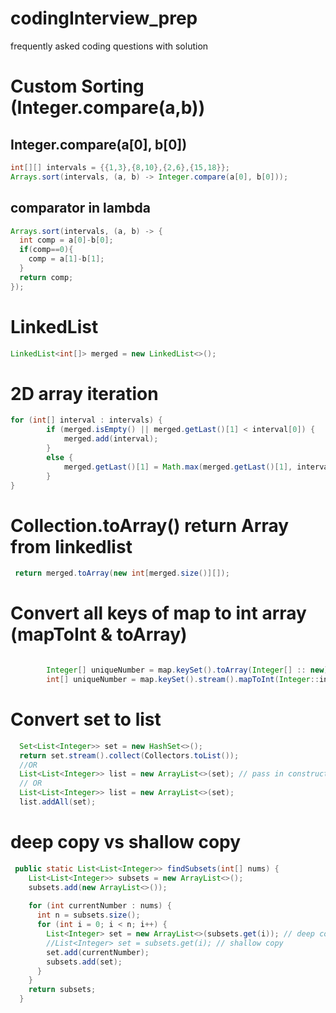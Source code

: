 # codingInterview_prep
frequently asked coding questions with solution


# Custom Sorting (Integer.compare(a,b))
## Integer.compare(a[0], b[0])
```java
int[][] intervals = {{1,3},{8,10},{2,6},{15,18}};
Arrays.sort(intervals, (a, b) -> Integer.compare(a[0], b[0])); 
```

## comparator in lambda
```java
Arrays.sort(intervals, (a, b) -> {
  int comp = a[0]-b[0];
  if(comp==0){
    comp = a[1]-b[1];
  }
  return comp;
});
```


# LinkedList
```java
LinkedList<int[]> merged = new LinkedList<>();
```

# 2D array iteration
```java
for (int[] interval : intervals) {
        if (merged.isEmpty() || merged.getLast()[1] < interval[0]) {
            merged.add(interval);
        }
        else {
            merged.getLast()[1] = Math.max(merged.getLast()[1], interval[1]);
        }
}

```
# Collection.toArray() return Array from linkedlist
```java
 return merged.toArray(new int[merged.size()][]);
 ```
# Convert all keys of map to int array (mapToInt & toArray)
```java

        Integer[] uniqueNumber = map.keySet().toArray(Integer[] :: new); // convert object array to INteger array
        int[] uniqueNumber = map.keySet().stream().mapToInt(Integer::intValue).toArray();
```

# Convert set to list 
```java
  Set<List<Integer>> set = new HashSet<>();
  return set.stream().collect(Collectors.toList());  
  //OR
  List<List<Integer>> list = new ArrayList<>(set); // pass in constructor
  // OR
  List<List<Integer>> list = new ArrayList<>(set);
  list.addAll(set);
```


# deep copy vs shallow copy
```java
 public static List<List<Integer>> findSubsets(int[] nums) {
    List<List<Integer>> subsets = new ArrayList<>();
    subsets.add(new ArrayList<>());
    
    for (int currentNumber : nums) {
      int n = subsets.size();
      for (int i = 0; i < n; i++) {
        List<Integer> set = new ArrayList<>(subsets.get(i)); // deep copy
        //List<Integer> set = subsets.get(i); // shallow copy
        set.add(currentNumber);
        subsets.add(set);
      }
    }
    return subsets;
  }

```
